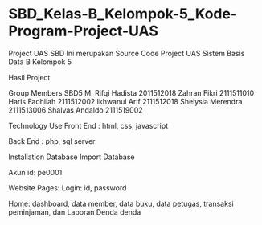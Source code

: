 # SBD_Kelas-B_Kelompok-5_Kode-Program-Project-UAS
Project UAS SBD
Ini merupakan Source Code Project UAS Sistem Basis Data B Kelompok 5

Hasil Project


Group Members SBD5
M. Rifqi Hadista 	2011512018
Zahran Fikri 	2111511010
Haris Fadhilah 	2111512002
Ikhwanul Arif 	2111512018
Shelysia Merendra 	2111513006
Shalvas Andaldo 	2111519002

Technology Use
Front End :
html, css, javascript

Back End :
php, sql server

Installation Database
Import Database

Akun
id: pe0001


Website Pages:
Login:
id, password

Home:
dashboard, data member, data buku, data petugas, transaksi peminjaman, dan Laporan Denda denda
